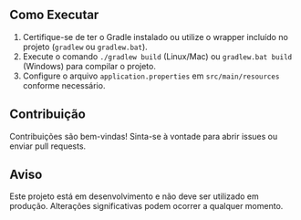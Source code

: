
## Como Executar
1. Certifique-se de ter o Gradle instalado ou utilize o wrapper incluído no projeto (`gradlew` ou `gradlew.bat`).
2. Execute o comando `./gradlew build` (Linux/Mac) ou `gradlew.bat build` (Windows) para compilar o projeto.
3. Configure o arquivo `application.properties` em `src/main/resources` conforme necessário.

## Contribuição
Contribuições são bem-vindas! Sinta-se à vontade para abrir issues ou enviar pull requests.

## Aviso
Este projeto está em desenvolvimento e não deve ser utilizado em produção. Alterações significativas podem ocorrer a qualquer momento.
